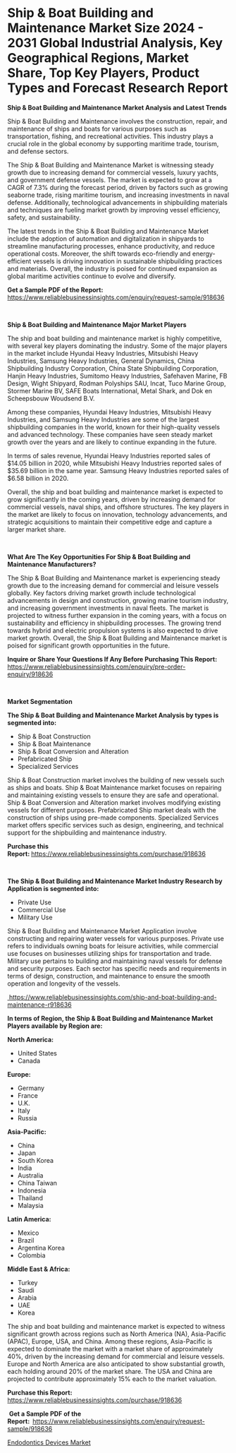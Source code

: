 <p><h1>Ship & Boat Building and Maintenance Market Size 2024 - 2031 Global Industrial Analysis, Key Geographical Regions, Market Share, Top Key Players, Product Types and Forecast Research Report</h1></p><p><strong>Ship & Boat Building and Maintenance Market Analysis and Latest Trends</strong></p>
<p><p>Ship & Boat Building and Maintenance involves the construction, repair, and maintenance of ships and boats for various purposes such as transportation, fishing, and recreational activities. This industry plays a crucial role in the global economy by supporting maritime trade, tourism, and defense sectors.</p><p>The Ship & Boat Building and Maintenance Market is witnessing steady growth due to increasing demand for commercial vessels, luxury yachts, and government defense vessels. The market is expected to grow at a CAGR of 7.3% during the forecast period, driven by factors such as growing seaborne trade, rising maritime tourism, and increasing investments in naval defense. Additionally, technological advancements in shipbuilding materials and techniques are fueling market growth by improving vessel efficiency, safety, and sustainability.</p><p>The latest trends in the Ship & Boat Building and Maintenance Market include the adoption of automation and digitalization in shipyards to streamline manufacturing processes, enhance productivity, and reduce operational costs. Moreover, the shift towards eco-friendly and energy-efficient vessels is driving innovation in sustainable shipbuilding practices and materials. Overall, the industry is poised for continued expansion as global maritime activities continue to evolve and diversify.</p></p>
<p><strong>Get a Sample PDF of the Report:&nbsp;</strong> <a href="https://www.reliablebusinessinsights.com/enquiry/request-sample/918636">https://www.reliablebusinessinsights.com/enquiry/request-sample/918636</a></p>
<p>&nbsp;</p>
<p><strong>Ship & Boat Building and Maintenance Major Market Players</strong></p>
<p><p>The ship and boat building and maintenance market is highly competitive, with several key players dominating the industry. Some of the major players in the market include Hyundai Heavy Industries, Mitsubishi Heavy Industries, Samsung Heavy Industries, General Dynamics, China Shipbuilding Industry Corporation, China State Shipbuilding Corporation, Hanjin Heavy Industries, Sumitomo Heavy Industries, Safehaven Marine, FB Design, Wight Shipyard, Rodman Polyships SAU, Incat, Tuco Marine Group, Stormer Marine BV, SAFE Boats International, Metal Shark, and Dok en Scheepsbouw Woudsend B.V.</p><p>Among these companies, Hyundai Heavy Industries, Mitsubishi Heavy Industries, and Samsung Heavy Industries are some of the largest shipbuilding companies in the world, known for their high-quality vessels and advanced technology. These companies have seen steady market growth over the years and are likely to continue expanding in the future.</p><p>In terms of sales revenue, Hyundai Heavy Industries reported sales of $14.05 billion in 2020, while Mitsubishi Heavy Industries reported sales of $35.69 billion in the same year. Samsung Heavy Industries reported sales of $6.58 billion in 2020.</p><p>Overall, the ship and boat building and maintenance market is expected to grow significantly in the coming years, driven by increasing demand for commercial vessels, naval ships, and offshore structures. The key players in the market are likely to focus on innovation, technology advancements, and strategic acquisitions to maintain their competitive edge and capture a larger market share.</p></p>
<p>&nbsp;</p>
<p><strong>What Are The Key Opportunities For Ship & Boat Building and Maintenance Manufacturers?</strong></p>
<p><p>The Ship & Boat Building and Maintenance market is experiencing steady growth due to the increasing demand for commercial and leisure vessels globally. Key factors driving market growth include technological advancements in design and construction, growing marine tourism industry, and increasing government investments in naval fleets. The market is projected to witness further expansion in the coming years, with a focus on sustainability and efficiency in shipbuilding processes. The growing trend towards hybrid and electric propulsion systems is also expected to drive market growth. Overall, the Ship & Boat Building and Maintenance market is poised for significant growth opportunities in the future.</p></p>
<p><strong>Inquire or Share Your Questions If Any Before Purchasing This Report:</strong> <a href="https://www.reliablebusinessinsights.com/enquiry/pre-order-enquiry/918636">https://www.reliablebusinessinsights.com/enquiry/pre-order-enquiry/918636</a></p>
<p>&nbsp;</p>
<p><strong>Market Segmentation</strong></p>
<p><strong>The Ship & Boat Building and Maintenance Market Analysis by types is segmented into:</strong></p>
<p><ul><li>Ship & Boat Construction</li><li>Ship & Boat Maintenance</li><li>Ship & Boat Conversion and Alteration</li><li>Prefabricated Ship</li><li>Specialized Services</li></ul></p>
<p><p>Ship & Boat Construction market involves the building of new vessels such as ships and boats. Ship & Boat Maintenance market focuses on repairing and maintaining existing vessels to ensure they are safe and operational. Ship & Boat Conversion and Alteration market involves modifying existing vessels for different purposes. Prefabricated Ship market deals with the construction of ships using pre-made components. Specialized Services market offers specific services such as design, engineering, and technical support for the shipbuilding and maintenance industry.</p></p>
<p><strong>Purchase this Report:&nbsp;</strong><a href="https://www.reliablebusinessinsights.com/purchase/918636">https://www.reliablebusinessinsights.com/purchase/918636</a></p>
<p>&nbsp;</p>
<p><strong>The Ship & Boat Building and Maintenance Market Industry Research by Application is segmented into:</strong></p>
<p><ul><li>Private Use</li><li>Commercial Use</li><li>Military Use</li></ul></p>
<p><p>Ship & Boat Building and Maintenance Market Application involve constructing and repairing water vessels for various purposes. Private use refers to individuals owning boats for leisure activities, while commercial use focuses on businesses utilizing ships for transportation and trade. Military use pertains to building and maintaining naval vessels for defense and security purposes. Each sector has specific needs and requirements in terms of design, construction, and maintenance to ensure the smooth operation and longevity of the vessels.</p></p>
<p><a href="https://www.reliablebusinessinsights.com/ship-and-boat-building-and-maintenance-r918636">&nbsp;https://www.reliablebusinessinsights.com/ship-and-boat-building-and-maintenance-r918636</a></p>
<p><strong>In terms of Region, the Ship & Boat Building and Maintenance Market Players available by Region are:</strong></p>
<p>
    <p> <strong> North America: </strong>
        <ul>
            <li>United States</li>
            <li>Canada</li>
        </ul>
        </p> 
    <p> <strong> Europe: </strong>
        <ul>
            <li>Germany</li>
            <li>France</li>
            <li>U.K.</li>
            <li>Italy</li>
            <li>Russia</li>
        </ul>
        </p> 
    <p> <strong> Asia-Pacific: </strong>
        <ul>
            <li>China</li>
            <li>Japan</li>
            <li>South Korea</li>
            <li>India</li>
            <li>Australia</li>
            <li>China Taiwan</li>
            <li>Indonesia</li>
            <li>Thailand</li>
            <li>Malaysia</li>
        </ul>
        </p> 
    <p> <strong> Latin America: </strong>
        <ul>
            <li>Mexico</li>
            <li>Brazil</li>
            <li>Argentina Korea</li>
            <li>Colombia</li>
        </ul>
        </p> 
    <p> <strong> Middle East & Africa: </strong>
        <ul>
            <li>Turkey</li>
            <li>Saudi</li>
            <li>Arabia</li>
            <li>UAE</li>
            <li>Korea</li>
        </ul>
    </p>
    </p>
<p><p>The ship and boat building and maintenance market is expected to witness significant growth across regions such as North America (NA), Asia-Pacific (APAC), Europe, USA, and China. Among these regions, Asia-Pacific is expected to dominate the market with a market share of approximately 40%, driven by the increasing demand for commercial and leisure vessels. Europe and North America are also anticipated to show substantial growth, each holding around 20% of the market share. The USA and China are projected to contribute approximately 15% each to the market valuation.</p></p>
<p><strong>Purchase this Report: </strong><a href="https://www.reliablebusinessinsights.com/purchase/918636">https://www.reliablebusinessinsights.com/purchase/918636</a></p>
<p>&nbsp;<strong>Get a Sample PDF of the Report:&nbsp;&nbsp;</strong><a href="https://www.reliablebusinessinsights.com/enquiry/request-sample/918636">https://www.reliablebusinessinsights.com/enquiry/request-sample/918636</a></p>
<p><strong></strong></p>
<p><p><a href="https://view.publitas.com/reportprime-1/endodontics-devices-market-share-market-analysis-growth-trends-forecasts-for-period-from-2024-2031/">Endodontics Devices Market</a></p></p>